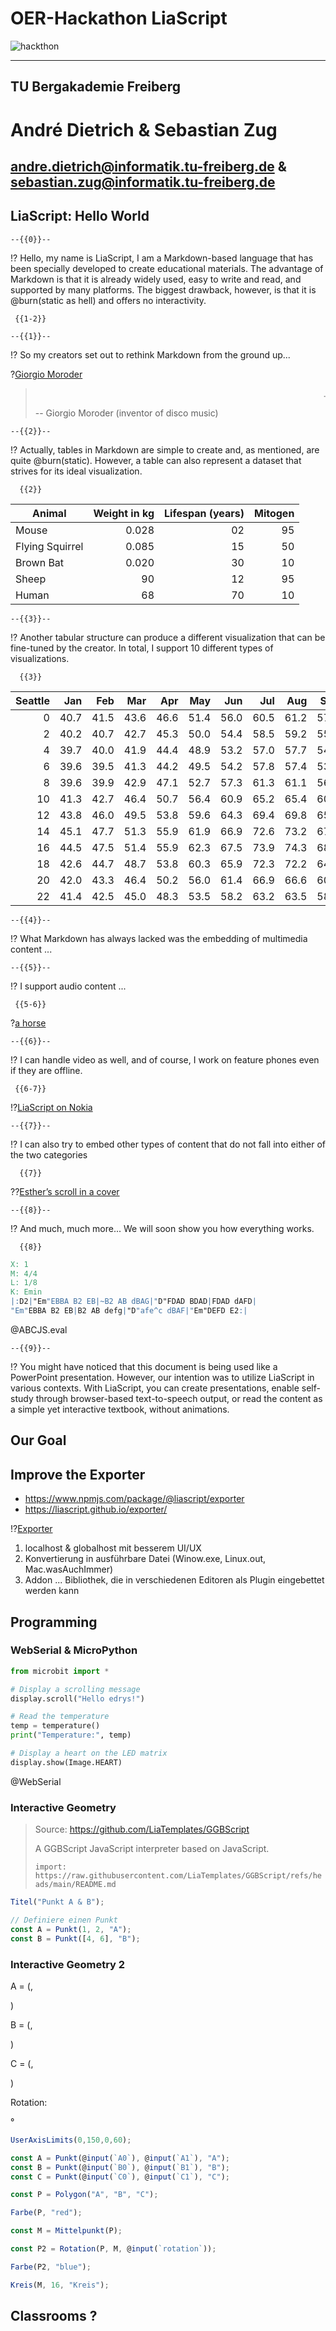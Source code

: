 <!--

author: André Dietrich; Sebastian Zug

email:  LiaScript@web.de

logo:   media/logo.jpg

script: https://cdnjs.cloudflare.com/ajax/libs/PapaParse/5.4.1/papaparse.min.js

import: https://raw.githubusercontent.com/liaTemplates/ABCjs/main/README.md
        https://raw.githubusercontent.com/LiaTemplates/GGBScript/refs/heads/main/README.md

@style
@keyframes burn {
  0% {
    text-shadow: 0 0 5px #ff0, 0 0 10px #ff0, 0 0 15px #f00, 0 0 20px #f00,
      0 0 25px #f00, 0 0 30px #f00, 0 0 35px #f00;
  }
  50% {
    text-shadow: 0 0 10px #ff0, 0 0 15px #ff0, 0 0 20px #ff0, 0 0 25px #f00,
      0 0 30px #f00, 0 0 35px #f00, 0 0 40px #f00;
  }
  100% {
    text-shadow: 0 0 5px #ff0, 0 0 10px #ff0, 0 0 15px #f00, 0 0 20px #f00,
      0 0 25px #f00, 0 0 30px #f00, 0 0 35px #f00;
  }
}

.burning-text {
  font-weight: bold;
  color: #fff;
  animation: burn 1.5s infinite alternate;
}
@end

@burn: <span class="burning-text">@0</span>

@WebSerial
<script>
(async function() {
  // Check if the Web Serial API is supported.
  if (!("serial" in navigator)) {
    console.error("Web Serial API is not supported in this browser.");
    return;
  }

  // Declare connection-related variables for later cleanup.
  let port = null;
  let reader = null;

  try {
    // Request and open the serial port.
    port = await navigator.serial.requestPort();
    await port.open({ baudRate: 115200 });

    // Create a TextEncoder instance.
    const encoder = new TextEncoder();
    // Function to stop any currently running code by sending Ctrl-C.
    async function stopCurrentProgram() {
      try {
        const writer = port.writable.getWriter();
        // Send Ctrl-C (ASCII 0x03) to interrupt any running code.
        await writer.write(encoder.encode("\x03"));
        // Wait briefly to allow the interrupt to be processed.
        await new Promise(resolve => setTimeout(resolve, 100));
        // Send a second Ctrl-C in case the first one was missed.
        await writer.write(encoder.encode("\x03"));
        writer.releaseLock();
      } catch (e) {
        console.error("Error sending Ctrl-C:", e);
      }
    }

    // Stop any running code before sending new code.
    await stopCurrentProgram();

    // Retrieve the entire Python code from the liascript input.
    const pythonCode = `@input(0)`;

    // Function to send code using MicroPython's paste mode.
    // In paste mode, the REPL buffers all lines until Ctrl‑D is received,
    // then it compiles and executes the entire code block at once.
    async function sendCodeInPasteMode(code) {
      const writer = port.writable.getWriter();
      // Enter paste mode (Ctrl‑E, ASCII 0x05).
      await writer.write(encoder.encode("\x05"));
      // Wait briefly for paste mode to be activated.
      await new Promise(resolve => setTimeout(resolve, 100));

      // Split the code into lines, preserving all indentation.
      const codeLines = code.split(/\r?\n/);
      for (const line of codeLines) {
        // Send each line exactly as-is, with CR+LF.
        await writer.write(encoder.encode(line + "\r\n"));
      }
      // Exit paste mode by sending Ctrl‑D (ASCII 0x04).
      await writer.write(encoder.encode("\x04"));
      writer.releaseLock();
      send.lia("LIA: terminal");
    }

    // Function that sends the code and reads output until the REPL prompt (">>>") is detected.
    // This ensures the entire block is executed before further input is allowed.
    async function sendCodeAndWaitForPrompt(code) {
      await sendCodeInPasteMode(code);
      let outputBuffer = "";
      const tempReader = port.readable.getReader();
      const decoder = new TextDecoder();
      let promptFound = false;

      while (!promptFound) {
        const { value, done } = await tempReader.read();
        if (done) break;
        if (value) {
          const text = decoder.decode(value);
          outputBuffer += text;
          console.stream(text);
          // Look for the REPL prompt (adjust if your prompt differs).
          if (outputBuffer.includes(">>>")) {
            promptFound = true;
          }
        }
      }
      await tempReader.releaseLock();
      return outputBuffer;
    }

    // Send the Python code and wait until the prompt is detected.
    await sendCodeAndWaitForPrompt(pythonCode);
    console.log("Python code executed and prompt detected.");

    // Now that execution is complete, enable terminal input.
    send.lia("LIA: terminal");

    // Start a global read loop to capture and display subsequent output.
    reader = port.readable.getReader();
    const globalDecoder = new TextDecoder();
    (async function readLoop() {
      try {
        while (true) {
          const { value, done } = await reader.read();
          if (done) {
            console.debug("Stream closed");
            send.lia("LIA: stop");
            break;
          }
          if (value) {
            console.stream(globalDecoder.decode(value));
          }
        }
      } catch (error) {
        console.error("Read error:", error);
      } finally {
        try { reader.releaseLock(); } catch (e) { /* ignore */ }
      }
    })();

    // Handler to send terminal input lines to MicroPython.
    send.handle("input", input => {
      (async function() {
        try {
          const writer = port.writable.getWriter();
          // Send the terminal input (preserving any whitespace) with CR+LF.
          await writer.write(encoder.encode(input + "\r\n"));
          writer.releaseLock();
        } catch (e) {
          console.error("Error sending input to MicroPython:", e);
        }
      })();
    });

    // Handler to clean up all connections and variables when a "stop" command is received.
    send.handle("stop", async () => {
      console.log("Cleaning up connections and stopping execution.");

      // Cancel the reader if it exists.
      if (reader) {
        try {
          await reader.cancel();
        } catch (e) {
          console.error("Error canceling reader:", e);
        }
        try { reader.releaseLock(); } catch (e) { /* ignore */ }
      }

      // Close the serial port if it's open.
      if (port) {
        try {
          await port.close();
        } catch (e) {
          console.error("Error closing port:", e);
        }
      }

      // Reset connection variables.
      port = null;
      reader = null;
      console.log("Cleanup complete.");
    });

  } catch (error) {
    console.error("Error connecting to the MicroPython device:", error);
    send.lia("LIA: stop");
  }
})();

"LIA: wait"
</script>
@end

-->


# OER-Hackathon LiaScript

![hackthon](https://media2.giphy.com/media/v1.Y2lkPTc5MGI3NjExcDhibzBpbzQ4YjN5Z3h3Mng5dXB6dW9jbGNmbTlhdHA2OXZsbDFyYyZlcD12MV9pbnRlcm5hbF9naWZfYnlfaWQmY3Q9Zw/Pt1dNUR9Zttkt9FEyA/giphy.gif)

---

TU Bergakademie Freiberg
------------------------

André Dietrich & Sebastian Zug
==============================

[andre.dietrich@informatik.tu-freiberg.de](mailto:andre.dietrich@informatik.tu-freiberg.de) & [sebastian.zug@informatik.tu-freiberg.de](mailto:sebastian.zug@informatik.tu-freiberg.de)
-----------------------------------------

## LiaScript: Hello World

    --{{0}}--
!?[](https://raw.githubusercontent.com/LiaPlayground/Expert-Meeting-on-AI-and-TVET-2025/refs/heads/main/media/liascript_0.webm)
Hello, my name is LiaScript, I am a Markdown-based language that has been specially developed to create educational materials.
The advantage of Markdown is that it is already widely used, easy to write and read, and supported by many platforms.
The biggest drawback, however, is that it is @burn(static as hell) and offers no interactivity.

     {{1-2}}
<section>

    --{{1}}--
!?[](https://raw.githubusercontent.com/LiaPlayground/Expert-Meeting-on-AI-and-TVET-2025/refs/heads/main/media/liascript_1.webm)
So my creators set out to rethink Markdown from the ground up...

?[Giorgio Moroder](https://music.youtube.com/watch?v=zhl-Cs1-sG4&si=fwB6LT2I0rQ0_CGE&start=301&end=312&autoplay=1)<!-- style="border-radius: 10px; border: none" -->

> <marquee>... Once you free your mind about a concept of Harmony and of music being "correct" you can do whatever you want ...</marquee>
>
> -- Giorgio Moroder (inventor of disco music)

</section>

    --{{2}}--
!?[](https://raw.githubusercontent.com/LiaPlayground/Expert-Meeting-on-AI-and-TVET-2025/refs/heads/main/media/liascript_2.webm)
Actually, tables in Markdown are simple to create and, as mentioned, are quite @burn(static).
However, a table can also represent a dataset that strives for its ideal visualization.

      {{2}}
| Animal                  | Weight in kg | Lifespan (years) | Mitogen |
| ----------------------- | -----------: | ---------------: | ------: |
| Mouse                   |      0.028 |               02 |      95 |
| Flying Squirrel         |      0.085 |               15 |      50 |
| Brown Bat               |      0.020 |               30 |      10 |
| Sheep                   |         90 |               12 |      95 |
| Human                   |         68 |               70 |      10 |

    --{{3}}--
!?[](https://raw.githubusercontent.com/LiaPlayground/Expert-Meeting-on-AI-and-TVET-2025/refs/heads/main/media/liascript_3.webm)
Another tabular structure can produce a different visualization that can be fine-tuned by the creator.
In total, I support 10 different types of visualizations.

      {{3}}
<!--
data-type="heatmap"
data-title="Seattle Average Temperature in Fahrenheit"
data-show
-->
| Seattle |  Jan |  Feb |  Mar |  Apr |  May |  Jun |  Jul |  Aug |  Sep |  Oct |  Nov |  Dec |
| -------:| ----:| ----:| ----:| ----:| ----:| ----:| ----:| ----:| ----:| ----:| ----:| ----:|
|       0 | 40.7 | 41.5 | 43.6 | 46.6 | 51.4 | 56.0 | 60.5 | 61.2 | 57.0 | 50.1 | 44.1 | 39.6 |
|       2 | 40.2 | 40.7 | 42.7 | 45.3 | 50.0 | 54.4 | 58.5 | 59.2 | 55.4 | 49.2 | 43.5 | 39.3 |
|       4 | 39.7 | 40.0 | 41.9 | 44.4 | 48.9 | 53.2 | 57.0 | 57.7 | 54.2 | 48.6 | 43.1 | 38.9 |
|       6 | 39.6 | 39.5 | 41.3 | 44.2 | 49.5 | 54.2 | 57.8 | 57.4 | 53.6 | 48.2 | 42.8 | 38.7 |
|       8 | 39.6 | 39.9 | 42.9 | 47.1 | 52.7 | 57.3 | 61.3 | 61.1 | 56.7 | 49.5 | 43.1 | 38.7 |
|      10 | 41.3 | 42.7 | 46.4 | 50.7 | 56.4 | 60.9 | 65.2 | 65.4 | 60.9 | 52.8 | 45.5 | 40.4 |
|      12 | 43.8 | 46.0 | 49.5 | 53.8 | 59.6 | 64.3 | 69.4 | 69.8 | 65.1 | 56.0 | 47.8 | 42.6 |
|      14 | 45.1 | 47.7 | 51.3 | 55.9 | 61.9 | 66.9 | 72.6 | 73.2 | 67.7 | 57.8 | 48.8 | 43.6 |
|      16 | 44.5 | 47.5 | 51.4 | 55.9 | 62.3 | 67.5 | 73.9 | 74.3 | 68.2 | 57.4 | 47.8 | 42.6 |
|      18 | 42.6 | 44.7 | 48.7 | 53.8 | 60.3 | 65.9 | 72.3 | 72.2 | 64.6 | 53.9 | 46.0 | 41.2 |
|      20 | 42.0 | 43.3 | 46.4 | 50.2 | 56.0 | 61.4 | 66.9 | 66.6 | 60.7 | 52.3 | 45.2 | 40.7 |
|      22 | 41.4 | 42.5 | 45.0 | 48.3 | 53.5 | 58.2 | 63.2 | 63.5 | 58.7 | 51.1 | 44.5 | 40.1 |

    --{{4}}--
!?[](https://raw.githubusercontent.com/LiaPlayground/Expert-Meeting-on-AI-and-TVET-2025/refs/heads/main/media/liascript_4.webm)
What Markdown has always lacked was the embedding of multimedia content ...

    --{{5}}--
!?[](https://raw.githubusercontent.com/LiaPlayground/Expert-Meeting-on-AI-and-TVET-2025/refs/heads/main/media/liascript_5.webm)
I support audio content ...

     {{5-6}}
?[a horse](https://www.w3schools.com/html/horse.mp3 "hear a horse")

    --{{6}}--
!?[](https://raw.githubusercontent.com/LiaPlayground/Expert-Meeting-on-AI-and-TVET-2025/refs/heads/main/media/liascript_6.webm)
I can handle video as well, and of course, I work on feature phones even if they are offline.

     {{6-7}}
!?[LiaScript on Nokia](https://www.youtube.com/watch?v=U_UW69w0uHE)

    --{{7}}--
!?[](https://raw.githubusercontent.com/LiaPlayground/Expert-Meeting-on-AI-and-TVET-2025/refs/heads/main/media/liascript_7.webm)
I can also try to embed other types of content that do not fall into either of the two categories

      {{7}}
??[Esther’s scroll in a cover](https://sketchfab.com/3d-models/esthers-scroll-in-a-cover-21a13eba33cb4343bab56f0c0f982876 "Historical Museum of the City of Kraków")

    --{{8}}--
!?[](https://raw.githubusercontent.com/LiaPlayground/Expert-Meeting-on-AI-and-TVET-2025/refs/heads/main/media/liascript_8.webm)
And much, much more... We will soon show you how everything works.

      {{8}}
```abc
X: 1
M: 4/4
L: 1/8
K: Emin
|:D2|"Em"EBBA B2 EB|~B2 AB dBAG|"D"FDAD BDAD|FDAD dAFD|
"Em"EBBA B2 EB|B2 AB defg|"D"afe^c dBAF|"Em"DEFD E2:|
```
@ABCJS.eval

    --{{9}}--
!?[](https://raw.githubusercontent.com/LiaPlayground/Expert-Meeting-on-AI-and-TVET-2025/refs/heads/main/media/liascript_9.webm)
You might have noticed that this document is being used like a PowerPoint presentation.
However, our intention was to utilize LiaScript in various contexts.
With LiaScript, you can create presentations, enable self-study through browser-based text-to-speech output, or read the content as a simple yet interactive textbook, without animations.

## Our Goal

Improve the Exporter
--------------------

* https://www.npmjs.com/package/@liascript/exporter
* https://liascript.github.io/exporter/

!?[Exporter](https://www.youtube.com/watch?v=yk4uEqoKcpw)

1. localhost & globalhost mit besserem UI/UX
2. Konvertierung in ausführbare Datei (Winow.exe, Linux.out, Mac.wasAuchImmer)
3. Addon ... Bibliothek, die in verschiedenen Editoren als Plugin eingebettet werden kann

## Programming

### WebSerial & MicroPython
<!--
persistent: true
-->



``` python
from microbit import *

# Display a scrolling message
display.scroll("Hello edrys!")

# Read the temperature
temp = temperature()
print("Temperature:", temp)

# Display a heart on the LED matrix
display.show(Image.HEART)
```
@WebSerial


<video autoplay="false" id="videoElement" style="display: none; width: 100%; padding: 5px"></video>

<script input="submit" default="Open Camera">
const video = document.querySelector("#videoElement")

if (video.srcObject === null) {
    if (navigator.mediaDevices.getUserMedia) {
        navigator.mediaDevices.getUserMedia({ video: true })
            .then(function (stream) {
                video.srcObject = stream
                video.style.display = "block"
                send.lia("Close Camera")
            })
            .catch(function (error) {
                console.log("Something went wrong!")
                send.lia("Camera Problem")
            });

        send.output("Waiting for Camera")
        "LIA: wait"
    } else {
        "No Camera connected"
    }
} else {
    const tracks = video.srcObject.getTracks()
    // Stop all tracks
    tracks.forEach(track => track.stop())
    video.style.display = "none"
    video.srcObject = null
    "Open Camera"
}
</script>


### Interactive Geometry


> Source: https://github.com/LiaTemplates/GGBScript
>
> A GGBScript JavaScript interpreter based on JavaScript.
>
> `import: https://raw.githubusercontent.com/LiaTemplates/GGBScript/refs/heads/main/README.md`


``` js @GGBScript
Titel("Punkt A & B");

// Definiere einen Punkt
const A = Punkt(1, 2, "A");
const B = Punkt([4, 6], "B");
```

### Interactive Geometry 2

A = (<script input="range" min="0" max="100" value="50" step="1" default="50" output="A0">
@input
</script>,
<script input="range" min="-100" max="100" value="50" step="1" default="50" output="A1">
@input
</script>
)

B = (<script input="range" min="0" max="100" value="96" step="1" default="96" output="B0">
@input
</script>,
<script input="range" min="-100" max="100" value="27" step="1" default="27" output="B1">
@input
</script>
)


C = (<script input="range" min="0" max="100" value="20" step="1" default="20" output="C0">
@input
</script>,
<script input="range" min="-100" max="100" value="20" step="1" default="20" output="C1">
@input
</script>
)

Rotation: 
<script input="range" min="0" max="360" value="0" step="1" default="0" output="rotation">
@input
</script>°


``` js @GGBScript
UserAxisLimits(0,150,0,60);

const A = Punkt(@input(`A0`), @input(`A1`), "A");
const B = Punkt(@input(`B0`), @input(`B1`), "B");
const C = Punkt(@input(`C0`), @input(`C1`), "C");

const P = Polygon("A", "B", "C");

Farbe(P, "red");

const M = Mittelpunkt(P);

const P2 = Rotation(P, M, @input(`rotation`));

Farbe(P2, "blue");

Kreis(M, 16, "Kreis");
```

## Classrooms ?
